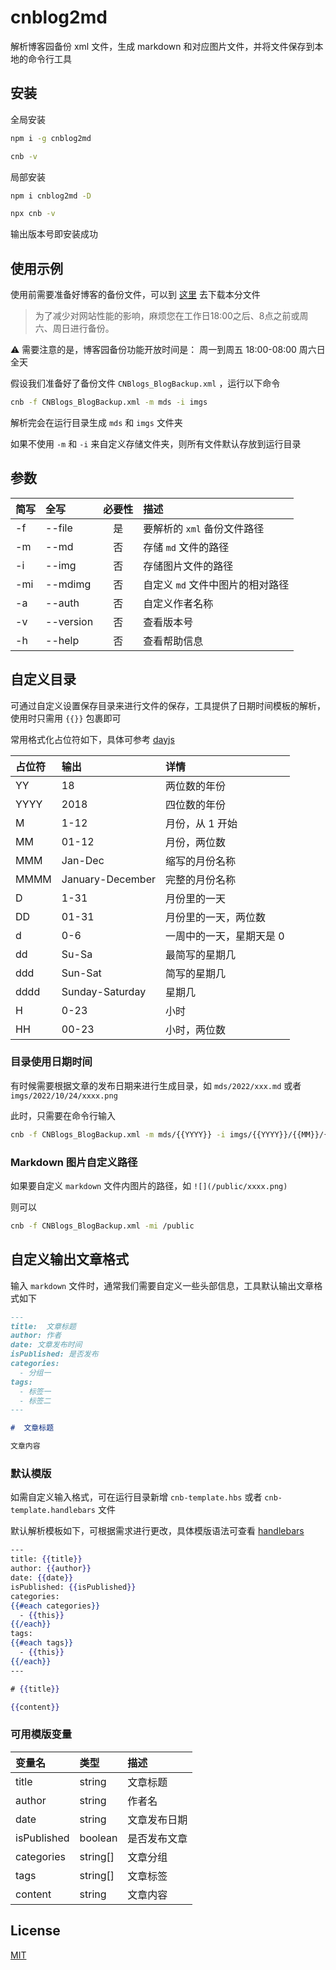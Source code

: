 # cnblog2md
解析博客园备份 xml 文件，生成 markdown 和对应图片文件，并将文件保存到本地的命令行工具

## 安装
全局安装

```bash
npm i -g cnblog2md
```

```bash
cnb -v
```

局部安装

```bash
npm i cnblog2md -D
```

```bash
npx cnb -v
```

输出版本号即安装成功

## 使用示例
使用前需要准备好博客的备份文件，可以到 [这里](https://i1.cnblogs.com/BlogBackup.aspx) 去下载本分文件

> 为了减少对网站性能的影响，麻烦您在工作日18:00之后、8点之前或周六、周日进行备份。


⚠️ 需要注意的是，博客园备份功能开放时间是： 周一到周五 18:00-08:00 周六日全天

假设我们准备好了备份文件 `CNBlogs_BlogBackup.xml` ，运行以下命令

```bash
cnb -f CNBlogs_BlogBackup.xml -m mds -i imgs
```

解析完会在运行目录生成 `mds` 和 `imgs` 文件夹

如果不使用 `-m` 和 `-i` 来自定义存储文件夹，则所有文件默认存放到运行目录

## 参数

| 简写 | 全写      | 必要性 | 描述                             |
| :--- | :-------- | :----: | :------------------------------- |
| -f   | --file    |   是   | 要解析的 `xml` 备份文件路径      |
| -m   | --md      |   否   | 存储 `md` 文件的路径             |
| -i   | --img     |   否   | 存储图片文件的路径               |
| -mi  | --mdimg   |   否   | 自定义 `md` 文件中图片的相对路径 |
| -a   | --auth    |   否   | 自定义作者名称                   |
| -v   | --version |   否   | 查看版本号                       |
| -h   | --help    |   否   | 查看帮助信息                     |

## 自定义目录

可通过自定义设置保存目录来进行文件的保存，工具提供了日期时间模板的解析，使用时只需用 `{{}}` 包裹即可

常用格式化占位符如下，具体可参考 [dayjs](https://day.js.org/docs/en/display/format)

| 占位符 | 输出             | 详情                     |
| :----- | :--------------- | :----------------------- |
| YY     | 18               | 两位数的年份             |
| YYYY   | 2018             | 四位数的年份             |
| M      | 1-12             | 月份，从 1 开始          |
| MM     | 01-12            | 月份，两位数             |
| MMM    | Jan-Dec          | 缩写的月份名称           |
| MMMM   | January-December | 完整的月份名称           |
| D      | 1-31             | 月份里的一天             |
| DD     | 01-31            | 月份里的一天，两位数     |
| d      | 0-6              | 一周中的一天，星期天是 0 |
| dd     | Su-Sa            | 最简写的星期几           |
| ddd    | Sun-Sat          | 简写的星期几             |
| dddd   | Sunday-Saturday  | 星期几                   |
| H      | 0-23             | 小时                     |
| HH     | 00-23            | 小时，两位数             |

### 目录使用日期时间

有时候需要根据文章的发布日期来进行生成目录，如 `mds/2022/xxx.md` 或者 `imgs/2022/10/24/xxxx.png`

此时，只需要在命令行输入

```bash
cnb -f CNBlogs_BlogBackup.xml -m mds/{{YYYY}} -i imgs/{{YYYY}}/{{MM}}/{{DD}}
```
### Markdown 图片自定义路径

如果要自定义 `markdown` 文件内图片的路径，如 `![](/public/xxxx.png)`

则可以

```bash
cnb -f CNBlogs_BlogBackup.xml -mi /public
```

## 自定义输出文章格式

输入 `markdown`	文件时，通常我们需要自定义一些头部信息，工具默认输出文章格式如下

```md
---
title:  文章标题
author: 作者
date: 文章发布时间
isPublished: 是否发布
categories:
  - 分组一
tags:
  - 标签一
  - 标签二
---

#  文章标题

文章内容
```

### 默认模版
如需自定义输入格式，可在运行目录新增 `cnb-template.hbs` 或者 `cnb-template.handlebars` 文件

默认解析模板如下，可根据需求进行更改，具体模版语法可查看 [handlebars](https://handlebarsjs.com/guide/)

```hbs
---
title: {{title}}
author: {{author}}
date: {{date}}
isPublished: {{isPublished}}
categories:
{{#each categories}}
  - {{this}}
{{/each}}
tags:
{{#each tags}}
  - {{this}}
{{/each}}
---

# {{title}}

{{content}}
```

### 可用模版变量

| 变量名      | 类型     | 描述         |
| :---------- | :------- | :----------- |
| title       | string   | 文章标题     |
| author      | string   | 作者名       |
| date        | string   | 文章发布日期 |
| isPublished | boolean  | 是否发布文章 |
| categories  | string[] | 文章分组     |
| tags        | string[] | 文章标签     |
| content     | string   | 文章内容     |

## License

[MIT](https://github.com/Teemwu/cnblog2md/blob/main/LICENSE)